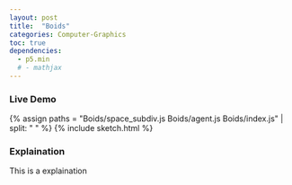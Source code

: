 ```yaml
---
layout: post
title:  "Boids"
categories: Computer-Graphics
toc: true
dependencies:
  - p5.min
  # - mathjax
---
```


### Live Demo

{% assign paths = "Boids/space_subdiv.js Boids/agent.js Boids/index.js" | split: " " %}
{% include sketch.html %}

### Explaination
This is a explaination